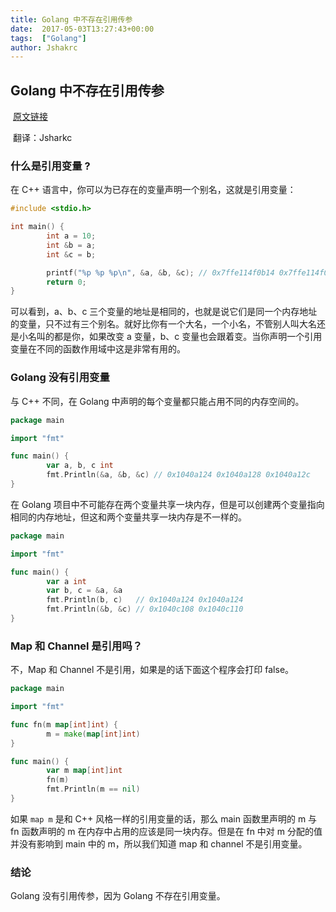 ```yaml
---
title: Golang 中不存在引用传参
date:  2017-05-03T13:27:43+00:00
tags:  ["Golang"]
author: Jshakrc
---
```

## Golang 中不存在引用传参

​															[原文链接](https://dave.cheney.net/2017/04/29/there-is-no-pass-by-reference-in-go)

​															翻译：Jsharkc

### 什么是引用变量 ?

在 C++ 语言中，你可以为已存在的变量声明一个别名，这就是引用变量：

```c++
#include <stdio.h>

int main() {
        int a = 10;
        int &b = a;
        int &c = b;

        printf("%p %p %p\n", &a, &b, &c); // 0x7ffe114f0b14 0x7ffe114f0b14 0x7ffe114f0b14
        return 0;
}
```

可以看到，a、b、c 三个变量的地址是相同的，也就是说它们是同一个内存地址的变量，只不过有三个别名。就好比你有一个大名，一个小名，不管别人叫大名还是小名叫的都是你，如果改变 a 变量，b、c 变量也会跟着变。当你声明一个引用变量在不同的函数作用域中这是非常有用的。

### Golang 没有引用变量

与 C++ 不同，在 Golang 中声明的每个变量都只能占用不同的内存空间的。

```go
package main

import "fmt"

func main() {
        var a, b, c int
        fmt.Println(&a, &b, &c) // 0x1040a124 0x1040a128 0x1040a12c
}
```

在 Golang 项目中不可能存在两个变量共享一块内存，但是可以创建两个变量指向相同的内存地址，但这和两个变量共享一块内存是不一样的。

```go
package main

import "fmt"

func main() {
        var a int
        var b, c = &a, &a
        fmt.Println(b, c)   // 0x1040a124 0x1040a124
        fmt.Println(&b, &c) // 0x1040c108 0x1040c110
}
```

### Map 和 Channel 是引用吗？

不，Map 和 Channel 不是引用，如果是的话下面这个程序会打印 false。

```Go
package main

import "fmt"

func fn(m map[int]int) {
        m = make(map[int]int)
}

func main() {
        var m map[int]int
        fn(m)
        fmt.Println(m == nil)
}
```

如果 `map m` 是和 C++ 风格一样的引用变量的话，那么 main 函数里声明的 m 与 fn 函数声明的 m 在内存中占用的应该是同一块内存。但是在 fn 中对 m 分配的值并没有影响到 main 中的 m，所以我们知道 map 和 channel 不是引用变量。

### 结论

Golang 没有引用传参，因为 Golang 不存在引用变量。

